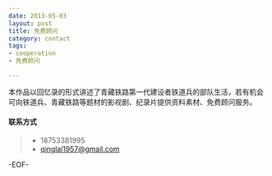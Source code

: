 ```yaml
---
date: 2013-05-03
layout: post
title: 免费顾问
category: contact
tags:
- cooperation
- 免费顾问

---
```

本作品以回忆录的形式讲述了青藏铁路第一代建设者铁道兵的部队生活，若有机会可向铁道兵、青藏铁路等题材的影视剧、纪录片提供资料素材、免费顾问服务。

#### <i class="icon-file"></i> 联系方式
> - 18753381995
> - qinglai1957@gmail.com

-EOF-
